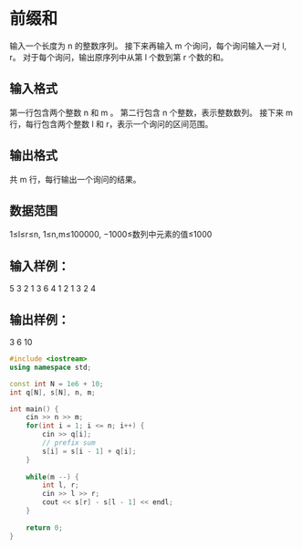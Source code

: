 # 前缀和

输入一个长度为 n 的整数序列。
接下来再输入 m 个询问，每个询问输入一对 l, r。 对于每个询问，输出原序列中从第 l 个数到第 r 个数的和。

## 输入格式

第一行包含两个整数 n 和 m 。
第二行包含 n 个整数，表示整数数列。
接下来 m 行，每行包含两个整数 l 和 r，表示一个询问的区间范围。

## 输出格式

共 m 行，每行输出一个询问的结果。

## 数据范围

1≤l≤r≤n, 1≤n,m≤100000,
−1000≤数列中元素的值≤1000

## 输入样例：

5 3
2 1 3 6 4
1 2
1 3
2 4

## 输出样例：

3
6
10

```cpp
#include <iostream>
using namespace std;

const int N = 1e6 + 10;
int q[N], s[N], n, m;

int main() {
    cin >> n >> m;
    for(int i = 1; i <= n; i++) {
        cin >> q[i];
        // prefix sum
        s[i] = s[i - 1] + q[i];
    }
    
    while(m --) {
        int l, r;
        cin >> l >> r;
        cout << s[r] - s[l - 1] << endl;
    }
    
    return 0;
}
```
